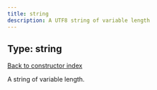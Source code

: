 ```yaml
---
title: string
description: A UTF8 string of variable length
---
```

## Type: string  
[Back to constructor index](index.md)

A string of variable length.